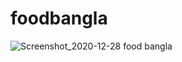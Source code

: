 # foodbangla
![Screenshot_2020-12-28 food bangla](https://user-images.githubusercontent.com/48369328/103225391-febf5f80-4953-11eb-88d0-0f54c5e5f290.jpg)
